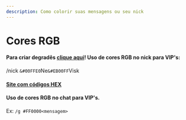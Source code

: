 ```yaml
---
description: Como colorir suas mensagens ou seu nick
---
```


# Cores RGB

#### Para criar degradês [clique aqui](https://www.simplymc.art/Gradients/)!  Uso de cores RGB no nick para VIP's:&#x20;

/nick `&#00FFE0`Ne`&#EB00FF`Visk

#### [Site com códigos HEX](https://color-hex.com)

#### Uso de cores RGB no chat para VIP's.&#x20;

Ex: `/g #FF0000<mensagem>`
